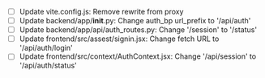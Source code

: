 - [ ] Update vite.config.js: Remove rewrite from proxy
- [ ] Update backend/app/__init__.py: Change auth_bp url_prefix to '/api/auth'
- [ ] Update backend/app/api/auth_routes.py: Change '/session' to '/status'
- [ ] Update frontend/src/assest/signin.jsx: Change fetch URL to '/api/auth/login'
- [ ] Update frontend/src/context/AuthContext.jsx: Change '/api/session' to '/api/auth/status'
